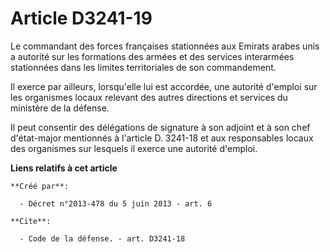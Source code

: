 # Article D3241-19

Le commandant des forces françaises stationnées aux Emirats arabes unis a autorité sur les formations des armées et des
services interarmées stationnées dans les limites territoriales de son commandement. 

Il exerce par ailleurs, lorsqu'elle lui est accordée, une autorité d'emploi sur les organismes locaux relevant des autres
directions et services du ministère de la défense. 

Il peut consentir des délégations de signature à son adjoint et à son chef d'état-major mentionnés à l'article D. 3241-18 et
aux responsables locaux des organismes sur lesquels il exerce une autorité d'emploi.

**Liens relatifs à cet article**

	**Créé par**:

	  - Décret n°2013-478 du 5 juin 2013 - art. 6

	**Cite**:

	  - Code de la défense. - art. D3241-18
